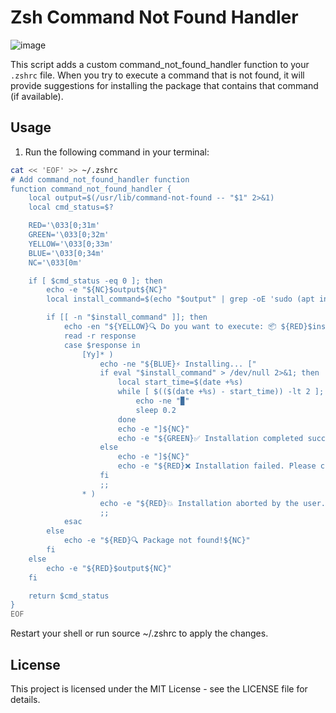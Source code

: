 # Zsh Command Not Found Handler

![image](https://github.com/h4ckm1n-dev/ubuntu-zsh-autoinstall/assets/97511408/f2c17990-5355-4a23-821e-7dfe4ecb69d2)

This script adds a custom command_not_found_handler function to your `.zshrc` file. When you try to execute a command that is not found, it will provide suggestions for installing the package that contains that command (if available).

## Usage

1. Run the following command in your terminal:

```bash
cat << 'EOF' >> ~/.zshrc
# Add command_not_found_handler function
function command_not_found_handler {
    local output=$(/usr/lib/command-not-found -- "$1" 2>&1)
    local cmd_status=$?

    RED='\033[0;31m'
    GREEN='\033[0;32m'
    YELLOW='\033[0;33m'
    BLUE='\033[0;34m'
    NC='\033[0m'

    if [ $cmd_status -eq 0 ]; then
        echo -e "${NC}$output${NC}"
        local install_command=$(echo "$output" | grep -oE 'sudo (apt install|snap install) [a-zA-Z0-9\-]+')

        if [[ -n "$install_command" ]]; then
            echo -en "${YELLOW}🔍 Do you want to execute: 📦 ${RED}$install_command${YELLOW} (y/N) ${NC}"
            read -r response
            case $response in
                [Yy]* )
                    echo -ne "${BLUE}⚡ Installing... ["
                    if eval "$install_command" > /dev/null 2>&1; then
                        local start_time=$(date +%s)
                        while [ $(($(date +%s) - start_time)) -lt 2 ]; do
                            echo -ne "▉"
                            sleep 0.2
                        done
                        echo -e "]${NC}"
                        echo -e "${GREEN}✅ Installation completed successfully!${NC}"
                    else
                        echo -e "]${NC}"
                        echo -e "${RED}❌ Installation failed. Please check the error messages above.${NC}"
                    fi
                    ;;
                * )
                    echo -e "${RED}💥 Installation aborted by the user.${NC}"
                    ;;
            esac
        else
            echo -e "${RED}🔍 Package not found!${NC}"
        fi
    else
        echo -e "${RED}$output${NC}"
    fi

    return $cmd_status
}
EOF
```
Restart your shell or run source ~/.zshrc to apply the changes.

## License
This project is licensed under the MIT License - see the LICENSE file for details.
